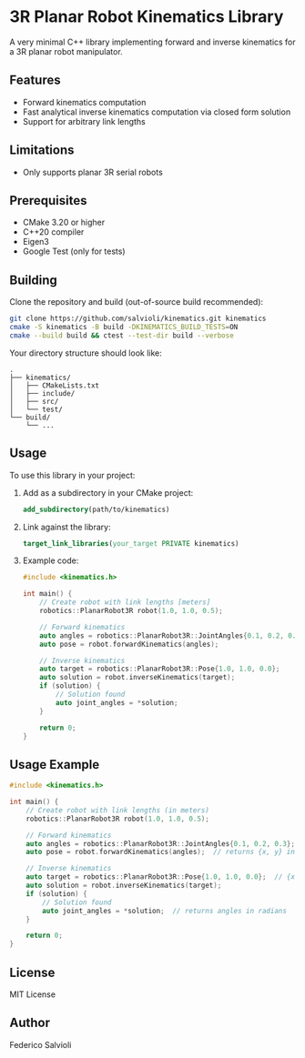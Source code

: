# 3R Planar Robot Kinematics Library

A very minimal C++ library implementing forward and inverse kinematics for a 3R planar robot manipulator.

## Features

- Forward kinematics computation
- Fast analytical inverse kinematics computation via closed form solution
- Support for arbitrary link lengths

## Limitations

- Only supports planar 3R serial robots

## Prerequisites

- CMake 3.20 or higher
- C++20 compiler
- Eigen3
- Google Test (only for tests)

## Building

Clone the repository and build (out-of-source build recommended):

```bash
git clone https://github.com/salvioli/kinematics.git kinematics
cmake -S kinematics -B build -DKINEMATICS_BUILD_TESTS=ON
cmake --build build && ctest --test-dir build --verbose
```

Your directory structure should look like:
```
.
├── kinematics/
│   ├── CMakeLists.txt
│   ├── include/
│   ├── src/
│   └── test/
└── build/
    └── ...
```

## Usage

To use this library in your project:

1. Add as a subdirectory in your CMake project:

    ```cmake
    add_subdirectory(path/to/kinematics)
    ```

1. Link against the library:

    ```cmake
    target_link_libraries(your_target PRIVATE kinematics)
    ```

1. Example code:

    ```cpp
    #include <kinematics.h>

    int main() {
        // Create robot with link lengths [meters]
        robotics::PlanarRobot3R robot(1.0, 1.0, 0.5);

        // Forward kinematics
        auto angles = robotics::PlanarRobot3R::JointAngles{0.1, 0.2, 0.3};
        auto pose = robot.forwardKinematics(angles);

        // Inverse kinematics
        auto target = robotics::PlanarRobot3R::Pose{1.0, 1.0, 0.0};
        auto solution = robot.inverseKinematics(target);
        if (solution) {
            // Solution found
            auto joint_angles = *solution;
        }

        return 0;
    }
    ```

## Usage Example

```cpp
#include <kinematics.h>

int main() {
    // Create robot with link lengths (in meters)
    robotics::PlanarRobot3R robot(1.0, 1.0, 0.5);

    // Forward kinematics
    auto angles = robotics::PlanarRobot3R::JointAngles{0.1, 0.2, 0.3}; // radians
    auto pose = robot.forwardKinematics(angles);  // returns {x, y} in meters

    // Inverse kinematics
    auto target = robotics::PlanarRobot3R::Pose{1.0, 1.0, 0.0};  // {x meters, y meters, phi radians}
    auto solution = robot.inverseKinematics(target);
    if (solution) {
        // Solution found
        auto joint_angles = *solution;  // returns angles in radians
    }

    return 0;
}
```

## License

MIT License

## Author

Federico Salvioli
